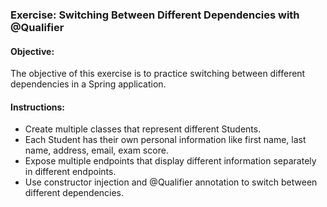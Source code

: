 ### Exercise: Switching Between Different Dependencies with @Qualifier

#### Objective:

The objective of this exercise is to practice switching between different dependencies in a Spring application.

#### Instructions:

-   Create multiple classes that represent different Students.
-   Each Student has their own personal information like first name, last name, address, email, exam score.
-   Expose multiple endpoints that display different information separately in different endpoints. 
-   Use constructor injection and @Qualifier annotation to switch between different dependencies.
